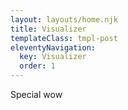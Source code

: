 ```yaml
---
layout: layouts/home.njk
title: Visualizer
templateClass: tmpl-post
eleventyNavigation:
  key: Visualizer
  order: 1
---
```


Special wow
<div id="visualizer">
</div>

<div id="clock">
</div>

